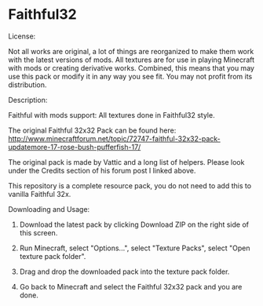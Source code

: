 Faithful32
==========

License:

Not all works are original, a lot of things are reorganized to make them work with the latest versions of mods.
All textures are for use in playing Minecraft with mods or creating derivative works.
Combined, this means that you may use this pack or modify it in any way you see fit. You may not profit from its distribution.


Description:

Faithful with mods support: All textures done in Faithful32 style.

The original Faithful 32x32 Pack can be found here: http://www.minecraftforum.net/topic/72747-faithful-32x32-pack-updatemore-17-rose-bush-pufferfish-17/

The original pack is made by Vattic and a long list of helpers. Please look under the Credits section of his forum post I linked above.

This repository is a complete resource pack, you do not need to add this to vanilla Faithful 32x.


Downloading and Usage:

1) Download the latest pack by clicking Download ZIP on the right side of this screen.

2) Run Minecraft, select "Options...", select "Texture Packs", select "Open texture pack folder".

3) Drag and drop the downloaded pack into the texture pack folder.

4) Go back to Minecraft and select the Faithful 32x32 pack and you are done.
